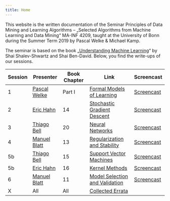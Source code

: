 ```yaml
---
title: Home
---
```


This website is the written documentation of the Seminar Principles of Data Mining and Learning Algorithms – „Selected Algorithms from Machine Learning and Data Mining“ MA-INF 4209, taught at the University of Bonn during the Summer Term 2019 by Pascal Welke & Michael Kamp.

The seminar is based on the book „[Understanding Machine Learning](http://www.cs.huji.ac.il/~shais/UnderstandingMachineLearning/)“ by Shai Shalev-Shwartz and Shai Ben-David.
Below, you find the write-ups of our sessions.

| Session | Presenter | Book Chapter | Link | Screencast |
|---------|-----------|--------------|------|------------|
| 1 | [Pascal Welke](https://github.com/pwelke) | Part I | [Formal Models of Learning](s01_PartI.md) | [Screencast](screencasts/s01_PartI.pdf) |
| 2 | [Eric Hahn](https://github.com/eric00hahn) | 14 | [Stochastic Gradient Descent](s02_SGD.md) | [Screencast](screencasts/s02_SGD.pdf) |
| 3 | [Thiago Bell](https://github.com/thibef) | 20 | [Neural Networks](s03_NN.md) | [Screencast](screencasts/s03_NN.pdf)
| 4 | [Manuel Blatt](https://github.com/blattm) | 13 | [Regularization and Stability](s04_Regularization.md) | [Screencast](screencasts/s04_Regularization.pdf)
| 5b | [Thiago Bell](https://github.com/thibef) | 15 | [Support Vector Machines](s05a_SVM.md) | [Screencast](screencasts/s05_SVMKernel.pdf) |
| 5b | [Eric Hahn](https://github.com/eric00hahn) | 16 | [Kernel Methods](s05b_Kernels.md) | [Screencast](screencasts/s05_SVMKernel.pdf) |
| 6 | [Manuel Blatt](https://github.com/blattm) | 11 | [Model Selection and Validation](s06_ModelSelection.md) | [Screencast](screencasts/s06_ModelSelection.pdf) |
| X | All | All | [Collected Errata](s10_Errata.md) | |




<!-- ## Table of Contents

{% for p in site.pages %}
- [{{p.title}}]({{site.baseurl}}{{p.url}})
{% endfor %}
 -->

